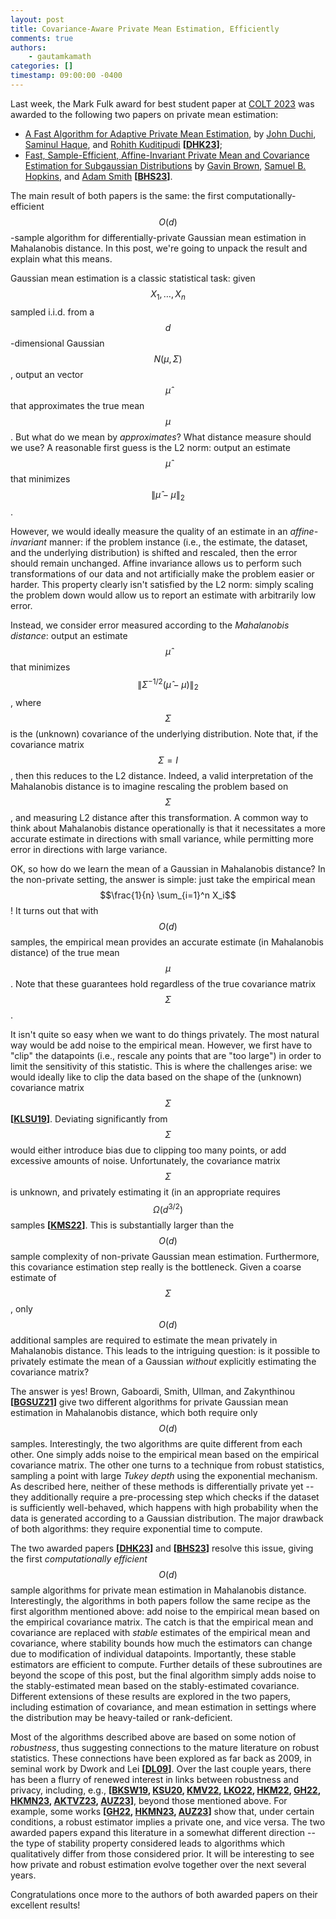 ```yaml
---
layout: post
title: Covariance-Aware Private Mean Estimation, Efficiently
comments: true
authors: 
    - gautamkamath 
categories: []
timestamp: 09:00:00 -0400
---
```


Last week, the Mark Fulk award for best student paper at [COLT 2023](https://learningtheory.org/colt2023/) was awarded to the following two papers on private mean estimation:
- [A Fast Algorithm for Adaptive Private Mean Estimation](https://arxiv.org/abs/2301.07078), by [John Duchi](https://web.stanford.edu/~jduchi/), [Saminul Haque](https://dblp.org/pid/252/5821.html), and [Rohith Kuditipudi](https://web.stanford.edu/~rohithk/) **[[DHK23](https://arxiv.org/abs/2301.07078)]**;
- [Fast, Sample-Efficient, Affine-Invariant Private Mean and Covariance Estimation for Subgaussian Distributions](https://arxiv.org/abs/2301.12250) by [Gavin Brown](https://cs-people.bu.edu/grbrown/), [Samuel B. Hopkins](https://www.samuelbhopkins.com/), and [Adam Smith](https://cs-people.bu.edu/ads22/) **[[BHS23](https://arxiv.org/abs/2301.12250)]**.

The main result of both papers is the same: the first computationally-efficient $$O(d)$$-sample algorithm for differentially-private Gaussian mean estimation in Mahalanobis distance. 
In this post, we're going to unpack the result and explain what this means.

Gaussian mean estimation is a classic statistical task: given $$X_1, \dots, X_n$$ sampled i.i.d. from a $$d$$-dimensional Gaussian $$N(\mu, \Sigma)$$, output an vector $$\hat \mu$$ that approximates the true mean $$\mu$$. 
But what do we mean by *approximates*? 
What distance measure should we use?
A reasonable first guess is the L2 norm: output an estimate $$\hat \mu$$ that minimizes $$\|\hat \mu - \mu\|_2$$.

However, we would ideally measure the quality of an estimate in an *affine-invariant* manner: if the problem instance (i.e., the estimate, the dataset, and the underlying distribution) is shifted and rescaled, then the error should remain unchanged. 
Affine invariance allows us to perform such transformations of our data and not artificially make the problem easier or harder.
This property clearly isn't satisfied by the L2 norm: simply scaling the problem down would allow us to report an estimate with arbitrarily low error.

Instead, we consider error measured according to the *Mahalanobis distance*: output an estimate $$\hat \mu$$ that minimizes $$\|\Sigma^{-1/2}(\hat \mu - \mu)\|_2$$, where $$\Sigma$$ is the (unknown) covariance of the underlying distribution.
Note that, if the covariance matrix $$\Sigma = I$$, then this reduces to the L2 distance.
Indeed, a valid interpretation of the Mahalanobis distance is to imagine rescaling the problem based on $$\Sigma$$, and measuring L2 distance after this transformation.
A common way to think about Mahalanobis distance operationally is that it necessitates a more accurate estimate in directions with small variance, while permitting more error in directions with large variance.

OK, so how do we learn the mean of a Gaussian in Mahalanobis distance?
In the non-private setting, the answer is simple: just take the empirical mean $$\frac{1}{n} \sum_{i=1}^n X_i$$!
It turns out that with $$O(d)$$ samples, the empirical mean provides an accurate estimate (in Mahalanobis distance) of the true mean $$\mu$$.
Note that these guarantees hold regardless of the true covariance matrix $$\Sigma$$.

It isn't quite so easy when we want to do things privately.
The most natural way would be add noise to the empirical mean.
However, we first have to "clip" the datapoints (i.e., rescale any points that are "too large") in order to limit the sensitivity of this statistic.
This is where the challenges arise: we would ideally like to clip the data based on the shape of the (unknown) covariance matrix $$\Sigma$$ **[[KLSU19](https://arxiv.org/abs/1805.00216)]**.
Deviating significantly from $$\Sigma$$ would either introduce bias due to clipping too many points, or add excessive amounts of noise.
Unfortunately, the covariance matrix $$\Sigma$$ is unknown, and privately estimating it (in an appropriate requires $$\Omega(d^{3/2})$$ samples **[[KMS22](https://arxiv.org/abs/2205.08532)]**.
This is substantially larger than the $$O(d)$$ sample complexity of non-private Gaussian mean estimation.
Furthermore, this covariance estimation step really is the bottleneck. 
Given a coarse estimate of $$\Sigma$$, only $$O(d)$$ additional samples are required to estimate the mean privately in Mahalanobis distance.
This leads to the intriguing question: is it possible to privately estimate the mean of a Gaussian *without* explicitly estimating the covariance matrix?

The answer is yes!
Brown, Gaboardi, Smith, Ullman, and Zakynthinou **[[BGSUZ21](https://arxiv.org/abs/2106.13329)]** give two different algorithms for private Gaussian mean estimation in Mahalanobis distance, which both require only $$O(d)$$ samples.
Interestingly, the two algorithms are quite different from each other.
One simply adds noise to the empirical mean based on the empirical covariance matrix.
The other one turns to a technique from robust statistics, sampling a point with large *Tukey depth* using the exponential mechanism.
As described here, neither of these methods is differentially private yet -- they additionally require a pre-processing step which checks if the dataset is sufficiently well-behaved, which happens with high probability when the data is generated according to a Gaussian distribution.
The major drawback of both algorithms: they require exponential time to compute.

The two awarded papers **[[DHK23](https://arxiv.org/abs/2301.07078)]** and **[[BHS23](https://arxiv.org/abs/2301.12250)]** resolve this issue, giving the first *computationally efficient* $$O(d)$$ sample algorithms for private mean estimation in Mahalanobis distance.
Interestingly, the algorithms in both papers follow the same recipe as the first algorithm mentioned above: add noise to the empirical mean based on the empirical covariance matrix.
The catch is that the empirical mean and covariance are replaced with *stable* estimates of the empirical mean and covariance, where stability bounds how much the estimators can change due to modification of individual datapoints. 
Importantly, these stable estimators are efficient to compute.
Further details of these subroutines are beyond the scope of this post, but the final algorithm simply adds noise to the stably-estimated mean based on the stably-estimated covariance.
Different extensions of these results are explored in the two papers, including estimation of covariance, and mean estimation in settings where the distribution may be heavy-tailed or rank-deficient.

Most of the algorithms described above are based on some notion of *robustness*, thus suggesting connections to the mature literature on robust statistics.
These connections have been explored as far back as 2009, in seminal work by Dwork and Lei **[[DL09](https://dl.acm.org/doi/10.1145/1536414.1536466)]**.
Over the last couple years, there has been a flurry of renewed interest in links between robustness and privacy, including, e.g., **[[BKSW19](https://arxiv.org/abs/1905.13229), [KSU20](https://arxiv.org/abs/2002.09464), [KMV22](https://arxiv.org/abs/2112.03548), [LKO22](https://arxiv.org/abs/2111.06578), [HKM22](https://arxiv.org/abs/2111.12981), [GH22](https://arxiv.org/abs/2211.00724), [HKMN23](https://arxiv.org/abs/2212.05015), [AKTVZ23](https://arxiv.org/abs/2212.08018), [AUZ23](https://arxiv.org/abs/2302.01855)]**, beyond those mentioned above.
For example, some works **[[GH22](https://arxiv.org/abs/2211.00724), [HKMN23](https://arxiv.org/abs/2212.05015), [AUZ23](https://arxiv.org/abs/2302.01855)]** show that, under certain conditions, a robust estimator implies a private one, and vice versa.
The two awarded papers expand this literature in a somewhat different direction -- the type of stability property considered leads to algorithms which qualitatively differ from those considered prior.
It will be interesting to see how private and robust estimation evolve together over the next several years.

Congratulations once more to the authors of both awarded papers on their excellent results!
